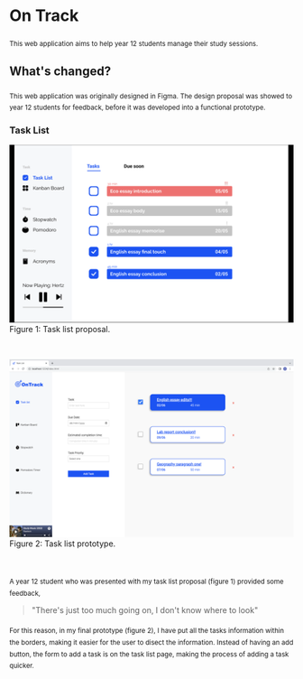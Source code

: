 # On Track 

<sub> This web application aims to help year 12 students manage their study sessions. </sub>

## What's changed?
<sub> This web application was originally designed in Figma. The design proposal was showed to year 12 students for feedback, before it was developed into a functional prototype. </sub>

### Task List

![alt text](images/taskList.png) Figure 1: Task list proposal.

<br>

![alt text](images/taskListSite.png) Figure 2: Task list prototype.

<br>

<sub> A year 12 student who was presented with my task list proposal (figure 1) provided some feedback,</sub>

> "There's just too much going on, I don't know where to look"

<sub>For this reason, in my final prototype (figure 2), I have put all the tasks information within the borders, making it easier for the user to disect the information. Instead of having an add button, the form to add a task is on the task list page, making the process of adding a task quicker.</sub>




